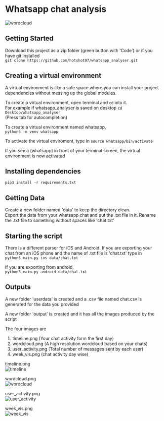 # Whatsapp chat analysis

![wordcloud]("img/wordcloud.jpg")

## Getting Started

Download this project as a zip folder (green button with 'Code') or if you have git installed\
`git clone https://github.com/hotshot07/whatsapp_analyser.git` 

## Creating a virtual environment

A virtual environment is *like* a safe space where you can install your project dependencies without messing up the global modules.

To create a virtual environment, open terminal and `cd` into it.   
For example if whatsapp_analyser is saved on desktop 
`cd Desktop/whatsapp_analyser`   
(Press tab for autocompletion)  


To create a virtual environment named whatsapp,     
`python3 -m venv whatsapp`  

To activate the virtual enviroment, type in
`source whatsapp/bin/activate`  

If you see a (whatsapp) in front of your terminal screen, the virtual environment is now activated

## Installing dependencies

`pip3 install -r requirements.txt`


## Getting Data   
Create a new folder named 'data' to keep the directory clean.  
Export the data from your whatsapp chat and put the .txt file in it. 
Rename the .txt file to something without spaces like 'chat.txt'

## Starting the script
There is a different parser for iOS and Android. If you are exporting your chat from an iOS phone and the name of .txt file is 'chat.txt' type in   
`python3 main.py ios data/chat.txt`

If you are exporting from android,  
`python3 main.py android data/chat.txt`

## Outputs
A new folder 'userdata' is created and a .csv file named chat.csv is generated for the data you provided   

A new folder 'output' is created and it has all the images produced by the script   

The four images are
1. timeline.png (Your chat activity form the first day)
2. wordcloud.png (A high resolution wordcloud based on your chats)
3. user_activity.png (Total number of messages sent by each user)
4. week_vis.png (chat activity day wise)

timeline.png   
![timeline]("img/timeline.jpg")   

wordcloud.png   
![wordcloud]("img/wordcloud.jpg")

user_activity.png   
![user_activity]("img/user_activity.jpg")

week_vis.png   
![week_vis]("img/week_vis.jpg")






 











